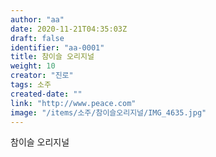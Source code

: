 ```yaml
---
author: "aa"
date: 2020-11-21T04:35:03Z
draft: false
identifier: "aa-0001"
title: 참이슬 오리지널
weight: 10
creator: "진로"
tags: 소주
created-date: ""
link: "http://www.peace.com"
image: "/items/소주/참이슬오리지널/IMG_4635.jpg"
---
```


참이슬 오리지널

